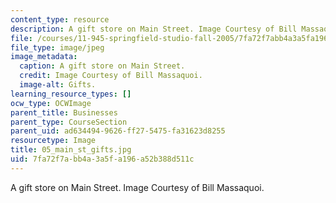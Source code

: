 ```yaml
---
content_type: resource
description: A gift store on Main Street. Image Courtesy of Bill Massaquoi.
file: /courses/11-945-springfield-studio-fall-2005/7fa72f7abb4a3a5fa196a52b388d511c_05_main_st_gifts.jpg
file_type: image/jpeg
image_metadata:
  caption: A gift store on Main Street.
  credit: Image Courtesy of Bill Massaquoi.
  image-alt: Gifts.
learning_resource_types: []
ocw_type: OCWImage
parent_title: Businesses
parent_type: CourseSection
parent_uid: ad634494-9626-ff27-5475-fa31623d8255
resourcetype: Image
title: 05_main_st_gifts.jpg
uid: 7fa72f7a-bb4a-3a5f-a196-a52b388d511c
---
```

A gift store on Main Street. Image Courtesy of Bill Massaquoi.

